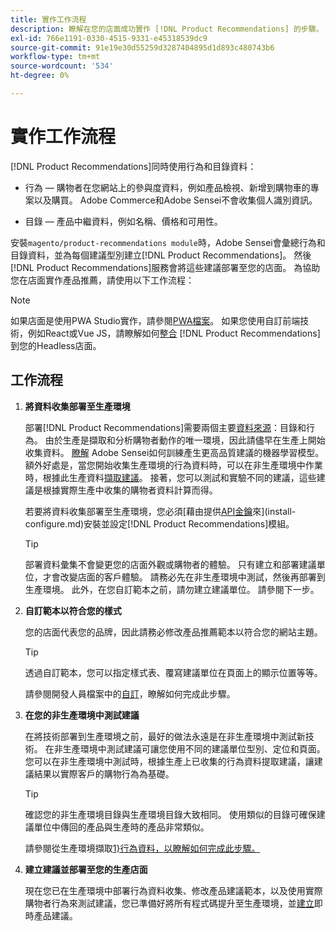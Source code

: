 ```yaml
---
title: 實作工作流程
description: 瞭解在您的店面成功實作 [!DNL Product Recommendations] 的步驟。
exl-id: 766e1191-0330-4515-9331-e45318539dc9
source-git-commit: 91e19e30d55259d3287404895d1d893c480743b6
workflow-type: tm+mt
source-wordcount: '534'
ht-degree: 0%

---
```


# 實作工作流程

[!DNL Product Recommendations]同時使用行為和目錄資料：

- 行為 — 購物者在您網站上的參與度資料，例如產品檢視、新增到購物車的專案以及購買。 Adobe Commerce和Adobe Sensei不會收集個人識別資訊。

- 目錄 — 產品中繼資料，例如名稱、價格和可用性。

安裝`magento/product-recommendations module`時，Adobe Sensei會彙總行為和目錄資料，並為每個建議型別建立[!DNL Product Recommendations]。 然後[!DNL Product Recommendations]服務會將這些建議部署至您的店面。 為協助您在店面實作產品推薦，請使用以下工作流程：

>[!NOTE]
>
> 如果店面是使用PWA Studio實作，請參閱[PWA檔案](https://developer.adobe.com/commerce/pwa-studio/integrations/product-recommendations/)。 如果您使用自訂前端技術，例如React或Vue JS，請瞭解如何[整合](headless.md) [!DNL Product Recommendations]到您的Headless店面。

## 工作流程

1. **將資料收集部署至生產環境**

   部署[!DNL Product Recommendations]需要兩個主要[資料來源](type.md)：目錄和行為。 由於生產是擷取和分析購物者動作的唯一環境，因此請儘早在生產上開始收集資料。 [瞭解](events.md) Adobe Sensei如何訓練產生更高品質建議的機器學習模型。 額外好處是，當您開始收集生產環境的行為資料時，可以在非生產環境中作業時，根據此生產資料[擷取建議](verify.md)。 接著，您可以測試和實驗不同的建議，這些建議是根據實際生產中收集的購物者資料計算而得。

   若要將資料收集部署至生產環境，您必須[藉由提供[API金鑰](https://experienceleague.adobe.com/docs/commerce-merchant-services/user-guides/integration-services/saas.html)來](install-configure.md)安裝並設定[!DNL Product Recommendations]模組。

   >[!TIP]
   >
   > 部署資料彙集不會變更您的店面外觀或購物者的體驗。 只有建立和部署建議單位，才會改變店面的客戶體驗。 請務必先在非生產環境中測試，然後再部署到生產環境。 此外，在您自訂範本之前，請勿建立建議單位。 請參閱下一步。

1. **自訂範本以符合您的樣式**

   您的店面代表您的品牌，因此請務必修改產品推薦範本以符合您的網站主題。

   >[!TIP]
   >
   > 透過自訂範本，您可以指定樣式表、覆寫建議單位在頁面上的顯示位置等等。

   請參閱開發人員檔案中的[自訂](https://experienceleague.adobe.com/docs/commerce-merchant-services/product-recommendations/developer/customize.html)，瞭解如何完成此步驟。

1. **在您的非生產環境中測試建議**

   在將技術部署到生產環境之前，最好的做法永遠是在非生產環境中測試新技術。 在非生產環境中測試建議可讓您使用不同的建議單位型別、定位和頁面。 您可以在非生產環境中測試時，根據生產上已收集的行為資料提取建議，讓建議結果以實際客戶的購物行為為基礎。

   >[!TIP]
   >
   > 確認您的非生產環境目錄與生產環境目錄大致相同。 使用類似的目錄可確保建議單位中傳回的產品與生產時的產品非常類似。

   請參閱從生產環境擷取[1}行為資料，以瞭解如何完成此步驟。](staging-environment.md)

1. **建立建議並部署至您的生產店面**

   現在您已在生產環境中部署行為資料收集、修改產品建議範本，以及使用實際購物者行為來測試建議，您已準備好將所有程式碼提升至生產環境，並[建立](create.md)即時產品建議。
